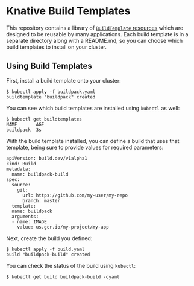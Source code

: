 # Knative Build Templates

This repository contains a library of
[`BuildTemplate` resources](https://github.com/knative/build) which
are designed to be reusable by many applications. Each build template
is in a separate directory along with a README.md, so you can choose
which build templates to install on your cluster.

## Using Build Templates

First, install a build template onto your cluster:

```
$ kubectl apply -f buildpack.yaml
buildtemplate "buildpack" created
```

You can see which build templates are installed using `kubectl` as well:

```
$ kubectl get buildtemplates
NAME       AGE
buildpack  3s
```

With the build template installed, you can define a build that uses that
template, being sure to provide values for required parameters:

```
apiVersion: build.dev/v1alpha1
kind: Build
metadata:
  name: buildpack-build
spec:
  source:
    git:
      url: https://github.com/my-user/my-repo
      branch: master
  template:
  name: buildpack
  arguments:
  - name: IMAGE
    value: us.gcr.io/my-project/my-app
```

Next, create the build you defined:

```
$ kubectl apply -f build.yaml
build "buildpack-build" created
```

You can check the status of the build using `kubectl`:

```
$ kubectl get build buildpack-build -oyaml
```
